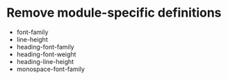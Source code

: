 # Remove module-specific definitions

- font-family
- line-height
- heading-font-family
- heading-font-weight
- heading-line-height
- monospace-font-family


